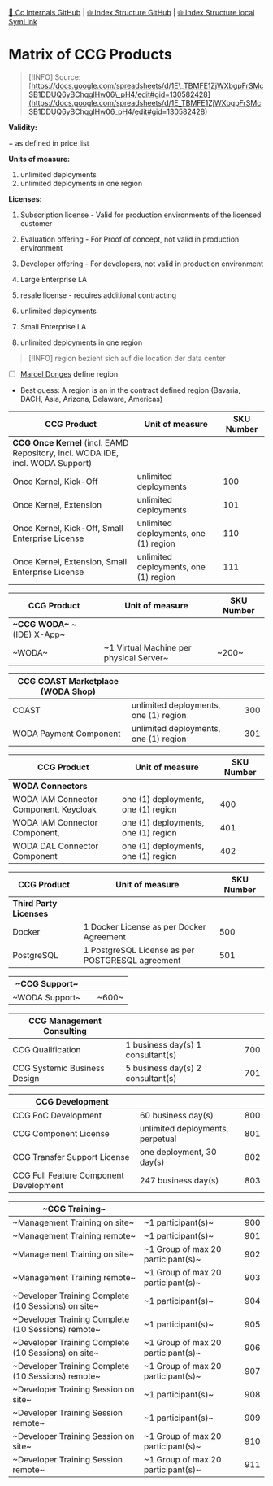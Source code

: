 [📁 Cc Internals GitHub](/cerulean-circle-unlimited-2cu/governance/cc-internals.md) | [🌐 Index Structure GitHub](/cerulean-circle-unlimited-2cu/governance/cc-internals/matrix-of-ccg-products.md) | [🌐 Index Structure local SymLink](./matrix-of-ccg-products.entry.md)

# Matrix of CCG Products

> [!INFO]
> Source: [https://docs.google.com/spreadsheets/d/1E\_TBMFE1ZjWXbgpFrSMcSB1DDUQ6yBChqglHw06\_pH4/edit#gid=130582428](https://docs.google.com/spreadsheets/d/1E_TBMFE1ZjWXbgpFrSMcSB1DDUQ6yBChqglHw06_pH4/edit#gid=130582428)

**Validity:**

\+ as defined in price list

**Units of measure:**

1. unlimited deployments
2. unlimited deployments in one region

**Licenses:**

1. Subscription license - Valid for production environments of the licensed customer
2. Evaluation offering - For Proof of concept, not valid in production environment
3. Developer offering - For developers, not valid in production environment

1. Large Enterprise LA
  1. resale license - requires additional contracting
  2. unlimited deployments
2. Small Enterprise LA
  1. unlimited deployments in one region

> [!INFO]
> region bezieht sich auf die location der data center

- [ ] [Marcel Donges](https://2cu.atlassian.net/wiki/people/557058:26fa7b10-cf49-473c-81c1-fee4e574a9f7?ref=confluence) define region

- Best guess: A region is an in the contract defined region (Bavaria, DACH, Asia, Arizona, Delaware, Americas)

| **CCG Product** | **Unit of measure** | **SKU Number** |
| --- | --- | --- |
| **CCG Once Kernel** (incl. EAMD Repository, incl. WODA IDE, incl. WODA Support) |     |     |
| Once Kernel, Kick-Off | unlimited deployments | 100 |
| Once Kernel, Extension | unlimited deployments | 101 |
| Once Kernel, Kick-Off, Small Enterprise License | unlimited deployments, one (1) region | 110 |
| Once Kernel, Extension, Small Enterprise License | unlimited deployments, one (1) region | 111 |

| **CCG Product** | **Unit of measure** | **SKU Number** |
| --- | --- | --- |
| **~CCG WODA~** ~(IDE) X-App~ |     |     |
| ~WODA~ | ~1 Virtual Machine per physical Server~ | ~200~ |

| **CCG COAST Marketplace (WODA Shop)** |     |     |
| --- | --- | --- |
| COAST | unlimited deployments, one (1) region | 300 |
| WODA Payment Component | unlimited deployments, one (1) region | 301 |

| **CCG Product** | **Unit of measure** | **SKU Number** |
| --- | --- | --- |
| **WODA Connectors** |     |     |
| WODA IAM Connector Component, Keycloak | one (1) deployments, one (1) region | 400 |
| WODA IAM Connector Component, | one (1) deployments, one (1) region | 401 |
| WODA DAL Connector Component | one (1) deployments, one (1) region | 402 |

| **CCG Product** | **Unit of measure** | **SKU Number** |
| --- | --- | --- |
| **Third Party Licenses** |     |     |
| Docker | 1 Docker License as per Docker Agreement | 500 |
| PostgreSQL | 1 PostgreSQL License as per POSTGRESQL agreement | 501 |

| **~CCG Support~** |     |     |
| --- | --- | --- |
| ~WODA Support~ |     | ~600~ |

| **CCG Management Consulting** |     |     |
| --- | --- | --- |
| CCG Qualification | 1 business day(s) 1 consultant(s) | 700 |
| CCG Systemic Business Design | 5 business day(s) 2 consultant(s) | 701 |

| **CCG Development** |     |     |
| --- | --- | --- |
| CCG PoC Development | 60 business day(s) | 800 |
| CCG Component License | unlimited deployments, perpetual | 801 |
| CCG Transfer Support License | one deployment, 30 day(s) | 802 |
| CCG Full Feature Component Development | 247 business day(s) | 803 |

| **~CCG Training~** |     |     |
| --- | --- | --- |
| ~Management Training on site~ | ~1 participant(s)~ | 900 |
| ~Management Training remote~ | ~1 participant(s)~ | 901 |
| ~Management Training on site~ | ~1 Group of max 20 participant(s)~ | 902 |
| ~Management Training remote~ | ~1 Group of max 20 participant(s)~ | 903 |
| ~Developer Training Complete (10 Sessions) on site~ | ~1 participant(s)~ | 904 |
| ~Developer Training Complete (10 Sessions) remote~ | ~1 participant(s)~ | 905 |
| ~Developer Training Complete (10 Sessions) on site~ | ~1 Group of max 20 participant(s)~ | 906 |
| ~Developer Training Complete (10 Sessions) remote~ | ~1 Group of max 20 participant(s)~ | 907 |
| ~Developer Training Session on site~ | ~1 participant(s)~ | 908 |
| ~Developer Training Session remote~ | ~1 participant(s)~ | 909 |
| ~Developer Training Session on site~ | ~1 Group of max 20 participant(s)~ | 910 |
| ~Developer Training Session remote~ | ~1 Group of max 20 participant(s)~ | 911 |
